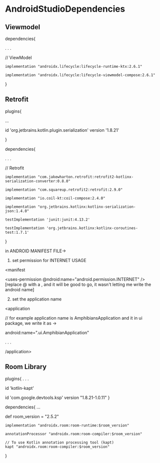 # AndroidStudioDependencies


## Viewmodel

dependencies{

. . . 

// ViewModel
    
    implementation "androidx.lifecycle:lifecycle-runtime-ktx:2.6.1" 
    
    implementation "androidx.lifecycle:lifecycle-viewmodel-compose:2.6.1"
    
 
}

## Retrofit

plugins{ 

...

 id 'org.jetbrains.kotlin.plugin.serialization' version '1.8.21'

 }

 dependencies{

 . . .

// Retrofit
    
    implementation "com.jakewharton.retrofit:retrofit2-kotlinx-serialization-converter:0.8.0" 
    
    implementation "com.squareup.retrofit2:retrofit:2.9.0"
    
    implementation "io.coil-kt:coil-compose:2.4.0"
    
    implementation "org.jetbrains.kotlinx:kotlinx-serialization-json:1.4.0"

    testImplementation 'junit:junit:4.13.2'
    
    testImplementation 'org.jetbrains.kotlinx:kotlinx-coroutines-test:1.7.1'


 }

 in ANDROID MANIFEST FILE->
1) set permission for INTERNET USAGE

<manifest

   <uses-permission @ndroid:name="android.permission.INTERNET" />  [replace @ with a , and it will be good to go, it wasn't letting me write the android name]

2) set the application name

<application 

// for example application name is AmphibiansApplication and it in ui package, we write it as ->

android:name=".ui.AmphibianApplication"

. . .

/application>

</manifest>

## Room Library

plugins{
. . .

 id 'kotlin-kapt'
 
  id 'com.google.devtools.ksp' version "1.8.21-1.0.11"
 }

 dependencies{
 ...
 
 def room_version = "2.5.2"
 
    implementation "androidx.room:room-runtime:$room_version"
    
    annotationProcessor "androidx.room:room-compiler:$room_version"

    // To use Kotlin annotation processing tool (kapt)
    kapt "androidx.room:room-compiler:$room_version"
 }
